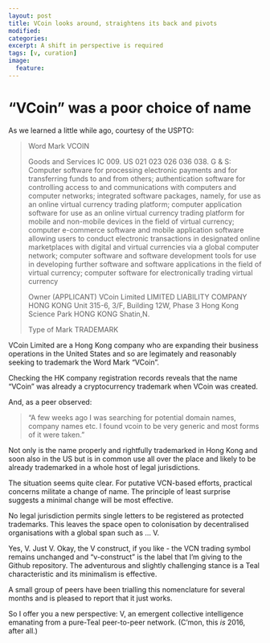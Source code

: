 ```yaml
---
layout: post
title: VCoin looks around, straightens its back and pivots
modified:
categories:
excerpt: A shift in perspective is required
tags: [v, curation]
image:
  feature:
---
```


# “VCoin” was a poor choice of name

As we learned a little while ago, courtesy of the USPTO:

> Word Mark VCOIN
>
> Goods and Services  IC 009. US 021 023 026 036 038. G & S: Computer software for processing electronic payments and for transferring funds to and from others; authentication software for controlling access to and communications with computers and computer networks; integrated software packages, namely, for use as an online virtual currency trading platform; computer application software for use as an online virtual currency trading platform for mobile and non-mobile devices in the field of virtual currency; computer e-commerce software and mobile application software allowing users to conduct electronic transactions in designated online marketplaces with digital and virtual currencies via a global computer network; computer software and software development tools for use in developing further software and software applications in the field of virtual currency; computer software for electronically trading virtual currency
>
> Owner   (APPLICANT) VCoin Limited LIMITED LIABILITY COMPANY HONG KONG Unit 315-6, 3/F, Building 12W, Phase 3 Hong Kong Science Park HONG KONG Shatin,N.
>
> Type of Mark    TRADEMARK

VCoin Limited are a Hong Kong company who are expanding their business operations in the United States and so are legimately and reasonably seeking to trademark the Word Mark “VCoin”.

Checking the HK company registration records reveals that the name “VCoin” was already a cryptocurrency trademark when VCoin was created.

And, as a peer observed:

> “A few weeks ago I was searching for potential domain names, company names etc. I found vcoin to be very generic and most forms of it were taken.”

Not only is the name properly and rightfully trademarked in Hong Kong and soon also in the US but is in common use all over the place and likely to be already trademarked in a whole host of legal jurisdictions.

The situation seems quite clear. For putative VCN-based efforts, practical concerns militate a change of name. The principle of least surprise suggests a minimal change will be most effective.

No legal jurisdiction permits single letters to be registered as protected trademarks. This leaves the space open to colonisation by decentralised organisations with a global span such as ... V.

Yes, V. Just V. Okay, the V construct, if you like - the VCN trading symbol remains unchanged and “v-construct” is the label that I’m giving to the Github repository. The adventurous and slightly challenging stance is a Teal characteristic and its minimalism is effective.

A small group of peers have been trialling this nomenclature for several months and is pleased to report that it just works.

So I offer you a new perspective: V, an emergent collective intelligence emanating from a pure-Teal peer-to-peer network. (C’mon, this *is* 2016, after all.)

